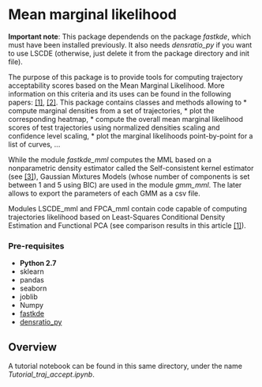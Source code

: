 # Mean marginal likelihood

**Important note**: This package dependends on the package _fastkde_,
which must have been installed previously. It also needs _densratio_py_
if you want to use LSCDE (otherwise, just delete it from the package
directory and init file).

The purpose of this package is to provide tools for computing trajectory
acceptability scores based on the Mean Marginal Likelihood. More
information on this criteria and its uses can be found in the following
papers: [[1]](https://hal.inria.fr/hal-01819749/document), [[2]](https://hal.inria.fr/hal-01816407/document). This package
contains classes and methods allowing to \* compute marginal densities
from a set of trajectories, \* plot the corresponding heatmap, \*
compute the overall mean marginal likelihood scores of test trajectories
using normalized densities scaling and confidence level scaling, \* plot
the marginal likelihoods point-by-point for a list of curves, ...

While the module _fastkde_mml_ computes the MML based on a
nonparametric density estimator called the Self-consistent kernel
estimator (see [[3]](https://www.jstor.org/stable/41262677?seq=1)), Gaussian Mixtures Models (whose number of components is
set between 1 and 5 using BIC) are used in the module _gmm_mml_. The
later allows to export the parameters of each GMM as a csv file.

Modules LSCDE_mml and FPCA_mml contain code capable of computing
trajectories likelihood based on Least-Squares Conditional Density
Estimation and Functional PCA (see comparison results in
this article [[1]](https://hal.inria.fr/hal-01819749/document)).

### Pre-requisites

- **Python 2.7**
- sklearn
- pandas
- seaborn
- joblib
- Numpy
- [fastkde](https://bitbucket.org/lbl-cascade/fastkde/src/master/)
- [densratio_py](https://github.com/hoxo-m/densratio_py)

## Overview

A tutorial notebook can be found in this same directory, under the name
_Tutorial_traj_accept.ipynb_.
